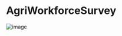 # AgriWorkforceSurvey

![image](https://github.com/travishen/AgriWorkforceSurvey/tree/master/img/page.PNG)
